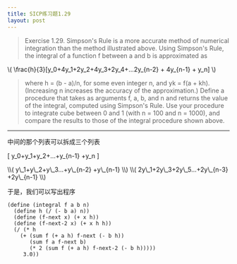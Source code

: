 ```yaml
---
title: SICP练习题1.29
layout: post
---
```


>Exercise 1.29.  Simpson's Rule is a more accurate method of numerical integration than the method illustrated above. Using Simpson's Rule, the integral of a function f between a and b is approximated as

> <span class="math">
\\(
\frac{h}{3}[y\_0+4y\_1+2y\_2+4y\_3+2y\_4+...2y\_{n-2} + 4y\_{n-1} + y\_n]
\\)
</span>

> where h = (b - a)/n, for some even integer n, and yk = f(a + kh). (Increasing n increases the accuracy of the approximation.) Define a procedure that takes as arguments f, a, b, and n and returns the value of the integral, computed using Simpson's Rule. Use your procedure to integrate cube between 0 and 1 (with n = 100 and n = 1000), and compare the results to those of the integral procedure shown above.

---

中间的那个列表可以拆成三个列表

\[
y\_0+y\_1+y\_2+...+y\_{n-1} +y_n
\]

<span class="math">
\\(
y\_1+y\_2+y\_3...+y\_{n-2} +y\_{n-1}
\\)
</span>

<span class="math">
\\(
2y\_1+2y\_3+2y\_5...+2y\_{n-3} +2y\_{n-1}
\\)
</span>

于是，我们可以写出程序

```
(define (integral f a b n)
  (define h (/ (- b a) n))
  (define (f-next x) (+ x h))
  (define (f-next-2 x) (+ x h h))
  (/ (* h
    (+ (sum f (+ a h) f-next (- b h))
       (sum f a f-next b)
       (* 2 (sum f (+ a h) f-next-2 (- b h)))))
     3.0))
```
